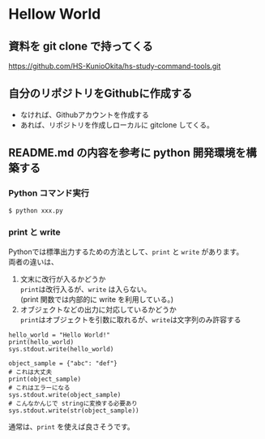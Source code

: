# Hellow World

## 資料を git clone で持ってくる
https://github.com/HS-KunioOkita/hs-study-command-tools.git


## 自分のリポジトリをGithubに作成する

* なければ、Githubアカウントを作成する
* あれば、リポジトリを作成しローカルに gitclone してくる。

## README.md の内容を参考に python 開発環境を構築する

### Python コマンド実行

```
$ python xxx.py
```

### print と write
Pythonでは標準出力するための方法として、`print` と `write` があります。  
両者の違いは、
1. 文末に改行が入るかどうか  
`print`は改行入るが、`write` は入らない。  
(print 関数では内部的に write を利用している。)
2. オブジェクトなどの出力に対応しているかどうか  
`print`はオブジェクトを引数に取れるが、`write`は文字列のみ許容する

```
hello_world = "Hello World!"
print(hello_world)
sys.stdout.write(hello_world)

object_sample = {"abc": "def"}
# これは大丈夫
print(object_sample)
# これはエラーになる
sys.stdout.write(object_sample)
# こんなかんじで stringに変換する必要あり
sys.stdout.write(str(object_sample))
```

通常は、`print` を使えば良さそうです。


